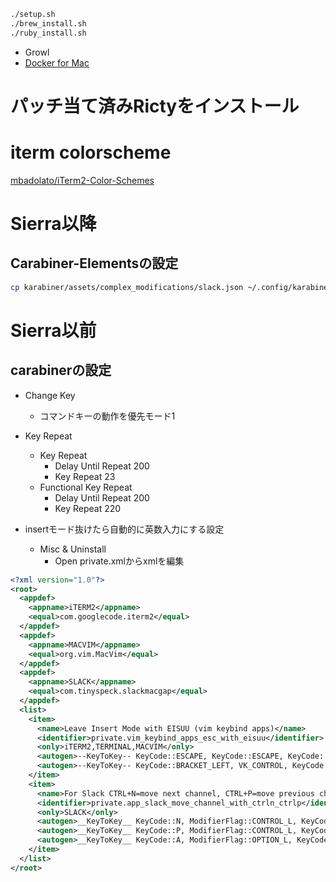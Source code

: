 ```sh
./setup.sh
./brew_install.sh
./ruby_install.sh
```

- Growl
- [Docker for Mac](https://docs.docker.com/docker-for-mac/install/)

# パッチ当て済みRictyをインストール

# iterm colorscheme

[mbadolato/iTerm2-Color-Schemes](https://github.com/mbadolato/iTerm2-Color-Schemes)

# Sierra以降

## Carabiner-Elementsの設定

```sh
cp karabiner/assets/complex_modifications/slack.json ~/.config/karabiner/assets/complex_modifications/slack.json
```

# Sierra以前

## carabinerの設定

- Change Key
  - コマンドキーの動作を優先モード1
- Key Repeat
  - Key Repeat
    - Delay Until Repeat 200
    - Key Repeat 23
  - Functional Key Repeat
    - Delay Until Repeat 200
    - Key Repeat 220

- insertモード抜けたら自動的に英数入力にする設定
  - Misc & Uninstall
    - Open private.xmlからxmlを編集

```xml
<?xml version="1.0"?>
<root>
  <appdef>
    <appname>iTERM2</appname>
    <equal>com.googlecode.iterm2</equal>
  </appdef>
  <appdef>
    <appname>MACVIM</appname>
    <equal>org.vim.MacVim</equal>
  </appdef>
  <appdef>
    <appname>SLACK</appname>
    <equal>com.tinyspeck.slackmacgap</equal>
  </appdef>
  <list>
    <item>
      <name>Leave Insert Mode with EISUU (vim keybind apps)</name>
      <identifier>private.vim_keybind_apps_esc_with_eisuu</identifier>
      <only>iTERM2,TERMINAL,MACVIM</only>
      <autogen>--KeyToKey-- KeyCode::ESCAPE, KeyCode::ESCAPE, KeyCode::JIS_EISUU</autogen>
      <autogen>--KeyToKey-- KeyCode::BRACKET_LEFT, VK_CONTROL, KeyCode::BRACKET_LEFT, VK_CONTROL, KeyCode::JIS_EISUU</autogen>
    </item>
    <item>
      <name>For Slack CTRL+N=move next channel, CTRL+P=move previous channel, ALT+A=move unread channel</name>
      <identifier>private.app_slack_move_channel_with_ctrln_ctrlp</identifier>
      <only>SLACK</only>
      <autogen>__KeyToKey__ KeyCode::N, ModifierFlag::CONTROL_L, KeyCode::CURSOR_DOWN, ModifierFlag::OPTION_L</autogen>
      <autogen>__KeyToKey__ KeyCode::P, ModifierFlag::CONTROL_L, KeyCode::CURSOR_UP, ModifierFlag::OPTION_L</autogen>
      <autogen>__KeyToKey__ KeyCode::A, ModifierFlag::OPTION_L, KeyCode::CURSOR_DOWN, ModifierFlag::OPTION_L, ModifierFlag::SHIFT_L</autogen>
    </item>
  </list>
</root>
```

